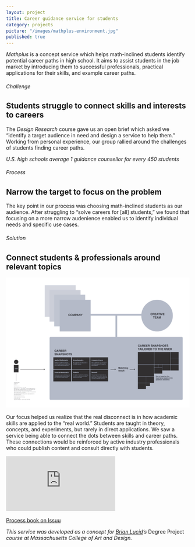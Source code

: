 ```yaml
---
layout: project
title: Career guidance service for students
category: projects
picture: "/images/mathplus-environment.jpg"
published: true
---
```


*Mathplus* is a concept service which helps math-inclined students identify potential career paths in high school. It aims to assist students in the job market by introducing them to successful professionals, practical applications for their skills, and example career paths.

<!--more-->
###### Challenge
## Students struggle to connect skills and interests to careers

The *Design Research* course gave us an open brief which asked we &ldquo;identify a target audience in need and design a service to help them.&rdquo; Working from personal experience, our group rallied around the challenges of students finding career paths.

*U.S. high schools average 1 guidance counsellor for every 450 students*


###### Process
## Narrow the target to focus on the problem

The key point in our process was choosing math-inclined students as our audience. After struggling to &ldquo;solve careers for [all] students,&rdquo; we found that focusing on a more narrow audenience enabled us to identify individual needs and specific use cases.


###### Solution
## Connect students & professionals around relevant topics

<img src="/images/mathplus-diagram.png">

Our focus helped us realize that the real disconnect is in how academic skills are applied to the &ldquo;real world.&rdquo; Students are taught in theory, concepts, and experiments, but rarely in direct applications. We saw a service being able to connect the dots between skills and career paths. These connections would be reinforced by active industry professionals who could publish content and consult directly with students.

<div class='video'><iframe src='https://player.vimeo.com/video/33514687?title=0&amp;byline=0&amp;portrait=0&amp;color=3a92c9' frameborder='0' webkitAllowFullScreen mozallowfullscreen allowFullScreen></iframe></div>

<p class="center-text"><a class="cta" title="Gather Degree Project Process Book" target="_blank" href="http://issuu.com/willmillar/docs/mathplus">Process book on Issuu</a></p>

*This service was developed as a concept for <a title="BrianLucid.com" target="_blank" href="http://www.brianlucid.com/">Brian Lucid</a>&rsquo;s* Degree Project *course at Massachusetts College of Art and Design.*